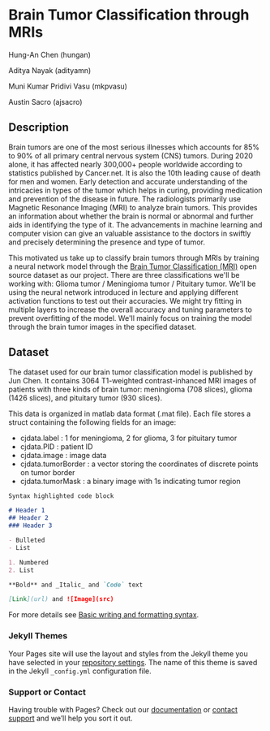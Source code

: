 # Brain Tumor Classification through MRIs

Hung-An Chen (hungan)

Aditya Nayak (adityamn)

Muni Kumar Pridivi Vasu (mkpvasu)

Austin Sacro (ajsacro)

## Description

Brain tumors are one of the most serious illnesses which accounts for 85% to 90% of all primary central nervous system (CNS) tumors. During 2020 alone, it has affected nearly 300,000+ people worldwide according to statistics published by Cancer.net. It is also the 10th leading cause of death for men and women. Early detection and accurate understanding of the intricacies in types of the tumor which helps in curing, providing medication and prevention of the disease in future. The radiologists primarily use Magnetic Resonance Imaging (MRI) to analyze brain tumors. This provides an information about whether the brain is normal or abnormal and further aids in identifying the type of it. The advancements in machine learning and computer vision can give an valuable assistance to the doctors in swiftly and precisely determining the presence and type of tumor.

This motivated us take up to classify brain tumors through MRIs by training a neural network model through the [Brain Tumor Classification (MRI)](https://figshare.com/articles/dataset/brain_tumor_dataset/1512427?file=7953679) open source dataset as our project. There are three classifications we'll be working with: Glioma tumor / Meningioma tumor / Pituitary tumor. We'll be using the neural network introduced in lecture and applying different activation functions to test out their accuracies. We might try fitting in multiple layers to increase the overall accuracy and tuning parameters to prevent overfitting of the model. We'll mainly focus on training the model through the brain tumor images in the specified dataset.

## Dataset

The dataset used for our brain tumor classification model is published by Jun Chen. It contains 3064 T1-weighted contrast-inhanced MRI images of patients with three kinds of brain tumor: meningioma (708 slices), glioma (1426 slices), and pituitary tumor (930 slices).

This data is organized in matlab data format (.mat file). Each file stores a struct containing the following fields for an image:

- cjdata.label : 1 for meningioma, 2 for glioma, 3 for pituitary tumor
- cjdata.PID : patient ID
- cjdata.image : image data
- cjdata.tumorBorder : a vector storing the coordinates of discrete points on tumor border
- cjdata.tumorMask : a binary image with 1s indicating tumor region

```markdown
Syntax highlighted code block

# Header 1
## Header 2
### Header 3

- Bulleted
- List

1. Numbered
2. List

**Bold** and _Italic_ and `Code` text

[Link](url) and ![Image](src)
```

For more details see [Basic writing and formatting syntax](https://docs.github.com/en/github/writing-on-github/getting-started-with-writing-and-formatting-on-github/basic-writing-and-formatting-syntax).

### Jekyll Themes

Your Pages site will use the layout and styles from the Jekyll theme you have selected in your [repository settings](https://github.com/tzuan16/BrainTumorClassification/settings/pages). The name of this theme is saved in the Jekyll `_config.yml` configuration file.

### Support or Contact

Having trouble with Pages? Check out our [documentation](https://docs.github.com/categories/github-pages-basics/) or [contact support](https://support.github.com/contact) and we’ll help you sort it out.
